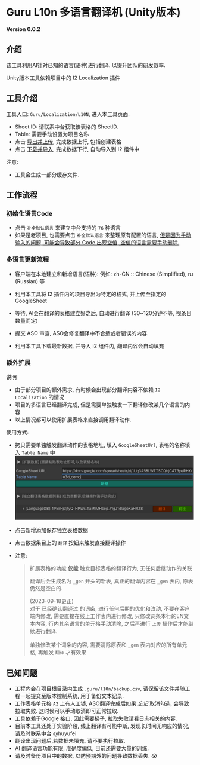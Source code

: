 # Guru L10n 多语言翻译机 (Unity版本)

**Version 0.0.2**

## 介绍

该工具利用AI针对已知的语言(语种)进行翻译. 以提升团队的研发效率.

Unity版本工具依赖项目中的 I2 Localization 插件


## 工具介绍

工具入口: `Guru/Localization/L10N`, 进入本工具页面.
- Sheet ID: 请联系中台获取该表格的 SheetID.
- Table: 需要手动设置为项目名称
- 点击 <u>导出并上传</u>, 完成数据上行, 包括创建表格
- 点击 <u>下载并导入</u>, 完成数据下行, 自动导入到 I2 组件中

注意:
- 工具会生成一部分缓存文件.



## 工作流程

### **初始化语言Code**

- 点击 `补全默认语言` 来建立中台支持的 `76` 种语言
- 如果是老项目, 也需要点击 `补全默认语言` 来整理原有配置的语言, <u>但是因为手动输入的问题, 可能会导致部分 Code 出现空值, 空值的语言需要手动删除. </u>


### **多语言更新流程**

- 客户端在本地建立和新增语言(语种): 例如: zh-CN :: Chinese (Simplified), ru (Russian) 等  

- 利用本工具将 I2 插件内的项目导出为特定的格式, 并上传至指定的 GoogleSheet 

- 等待, AI会在翻译的表格建立好之后, 自动进行翻译 (30~120分钟不等, 视条目数量而定)

- 提交 ASO 审查, ASO会修复翻译中不合适或者错误的内容.

- 利用本工具下载最新数据, 并导入 I2 组件内, 翻译内容会自动填充

  
### 额外扩展

说明

- 由于部分项目的额外需求, 有时候会出现部分翻译内容不依赖 `I2 Localization` 的情况
- 项目的多语言已经翻译完成, 但是需要单独触发一下翻译修改某几个语言的内容
- 以上情况都可以使用扩展表格来直接调用翻译动作.

使用方式:
- 拷贝需要单独触发翻译动作的表格地址, 填入 `GoogleSheetUrl`, 表格的名称填入 `Table Name` 中
  ![](Docs/sc_01.png)
- 点击新增添加保存独立表格数据
- 点击数据条目上的 `翻译` 按钮来触发直接翻译操作

- 注意:
  > 扩展表格的功能 **仅能** 触发目标表格的翻译行为, 无任何后继动作的关联
  >   
  > 翻译后会生成名为 `_gen` 开头的新表, 真正的翻译内容在 `_gen` 表内, 原表仍然是空白的.
  > 
  > (2023-09-18更正) </br>
  > 对于 <u>已经确认翻译过</u> 的词条, 进行任何后期的优化和改动, 不要在客户端内修改, 需要直接在线上工作表内进行修改, 只修改词条本行的EN文本内容, 行内其余语言的单元格手动清除, 之后再进行 `上传` 操作后才能继续进行翻译.</br>
  > </br>
  > 单独修改某个词条的内容, 需要清除原表和 `_gen` 表内对应的所有单元格, 再触发 `翻译` 才有效果





## 已知问题

- 工程内会在项目根目录内生成 `.guru/l10n/backup.csv`, 请保留该文件并随工程一起提交至版本控制系统, 用于备份文本记录. 
- 工作表格单元格 `A2` 上有人工锁, ASO翻译完成后如果 *忘记* 取消勾选, 会导致拉取失败. 这时候可以手动取消即可正常拉取.
- 工具依赖于Google 接口, 因此需要梯子, 拉取失败请看日志相关的内容.
- 目前本工具还处于实验阶段, 线上翻译有可能中断, 发现长时间无响应的情况, 请及时联系中台 @huyufei
- 翻译出现问题后,若数据未填充, 请不要执行拉取.
- AI 翻译语言功能有限, 准确度偏低, 目前还需要大量的训练.
- 请及时备份项目中的数据, 以防预期外的问题导致数据丢失. 😭

